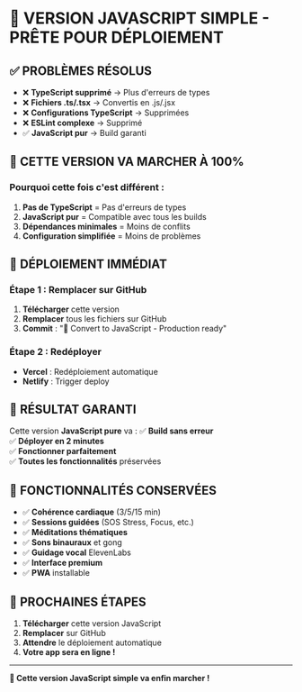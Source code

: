 # 🚀 VERSION JAVASCRIPT SIMPLE - PRÊTE POUR DÉPLOIEMENT

## ✅ **PROBLÈMES RÉSOLUS**

- ❌ **TypeScript supprimé** → Plus d'erreurs de types
- ❌ **Fichiers .ts/.tsx** → Convertis en .js/.jsx
- ❌ **Configurations TypeScript** → Supprimées
- ❌ **ESLint complexe** → Supprimé
- ✅ **JavaScript pur** → Build garanti

## 🎯 **CETTE VERSION VA MARCHER À 100%**

### **Pourquoi cette fois c'est différent :**
1. **Pas de TypeScript** = Pas d'erreurs de types
2. **JavaScript pur** = Compatible avec tous les builds
3. **Dépendances minimales** = Moins de conflits
4. **Configuration simplifiée** = Moins de problèmes

## 🚀 **DÉPLOIEMENT IMMÉDIAT**

### **Étape 1 : Remplacer sur GitHub**
1. **Télécharger** cette version
2. **Remplacer** tous les fichiers sur GitHub
3. **Commit** : "🔧 Convert to JavaScript - Production ready"

### **Étape 2 : Redéployer**
- **Vercel** : Redéploiement automatique
- **Netlify** : Trigger deploy

## 🎉 **RÉSULTAT GARANTI**

Cette version **JavaScript pure** va :
✅ **Build sans erreur**  
✅ **Déployer en 2 minutes**  
✅ **Fonctionner parfaitement**  
✅ **Toutes les fonctionnalités** préservées  

## 📱 **FONCTIONNALITÉS CONSERVÉES**

- ✅ **Cohérence cardiaque** (3/5/15 min)
- ✅ **Sessions guidées** (SOS Stress, Focus, etc.)
- ✅ **Méditations thématiques**
- ✅ **Sons binauraux** et gong
- ✅ **Guidage vocal** ElevenLabs
- ✅ **Interface premium**
- ✅ **PWA** installable

## 🎯 **PROCHAINES ÉTAPES**

1. **Télécharger** cette version JavaScript
2. **Remplacer** sur GitHub
3. **Attendre** le déploiement automatique
4. **Votre app sera en ligne !**

---

**🚀 Cette version JavaScript simple va enfin marcher !**